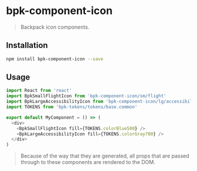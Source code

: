 # bpk-component-icon

> Backpack icon components.

## Installation

```sh
npm install bpk-component-icon --save
```

## Usage

```js
import React from 'react'
import BpkSmallFlightIcon from 'bpk-component-icon/sm/flight'
import BpkLargeAccessibilityIcon from 'bpk-component-icon/lg/accessibility'
import TOKENS from 'bpk-tokens/tokens/base.common'

export default MyComponent = () => (
  <div>
    <BpkSmallFlightIcon fill={TOKENS.colorBlue500} />
    <BpkLargeAccessibilityIcon fill={TOKENS.colorGray700} />
  </div>
)
```

> Because of the way that they are generated, all props that are passed through to these components are rendered to the 
  DOM.
